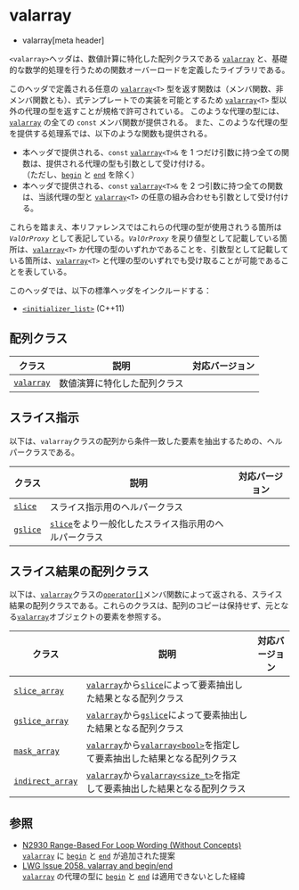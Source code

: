 # valarray
* valarray[meta header]

`<valarray>`ヘッダは、数値計算に特化した配列クラスである [`valarray`](valarray/valarray.md) と、基礎的な数学的処理を行うための関数オーバーロードを定義したライブラリである。

このヘッダで定義される任意の [`valarray`](valarray/valarray.md)`<T>` 型を返す関数は（メンバ関数、非メンバ関数とも）、式テンプレートでの実装を可能とするため [`valarray`](valarray/valarray.md)`<T>` 型以外の代理の型を返すことが規格で許可されている。
このような代理の型には、[`valarray`](valarray/valarray.md) の全ての `const` メンバ関数が提供される。
また、このような代理の型を提供する処理系では、以下のような関数も提供される。

- 本ヘッダで提供される、`const` [`valarray`](valarray/valarray.md)`<T>&` を 1 つだけ引数に持つ全ての関数は、提供される代理の型も引数として受け付ける。  
	（ただし、[`begin`](valarray/valarray/begin_free.md) と [`end`](valarray/valarray/end_free.md) を除く）
- 本ヘッダで提供される、`const` [`valarray`](valarray/valarray.md)`<T>&` を 2 つ引数に持つ全ての関数は、当該代理の型と [`valarray`](valarray/valarray.md)`<T>` の任意の組み合わせも引数として受け付ける。

これらを踏まえ、本リファレンスではこれらの代理の型が使用されうる箇所は *`ValOrProxy`* として表記している。*`ValOrProxy`* を戻り値型として記載している箇所は、[`valarray`](valarray/valarray.md)`<T>` か代理の型のいずれかであることを、引数型として記載している箇所は、[`valarray`](valarray/valarray.md)`<T>` と代理の型のいずれでも受け取ることが可能であることを表している。

このヘッダでは、以下の標準ヘッダをインクルードする：

- [`<initializer_list>`](initializer_list.md) (C++11)


## 配列クラス

| クラス                               | 説明                          | 対応バージョン |
|--------------------------------------|-------------------------------|----------------|
| [`valarray`](valarray/valarray.md) | 数値演算に特化した配列クラス  | |


## スライス指示

以下は、`valarray`クラスの配列から条件一致した要素を抽出するための、ヘルパークラスである。

| クラス                               | 説明                          | 対応バージョン |
|--------------------------------------|-------------------------------|----------------|
| [`slice`](valarray/slice.md)       | スライス指示用のヘルパークラス | |
| [`gslice`](valarray/gslice.md)     | [`slice`](valarray/slice.md)をより一般化したスライス指示用のヘルパークラス | |


## スライス結果の配列クラス

以下は、[`valarray`](valarray/valarray.md)クラスの[`operator[]`](/reference/valarray/valarray/op_at.md)メンバ関数によって返される、スライス結果の配列クラスである。これらのクラスは、配列のコピーは保持せず、元となる[`valarray`](valarray/valarray.md)オブジェクトの要素を参照する。

| クラス                               | 説明                          | 対応バージョン |
|--------------------------------------|-------------------------------|----------------|
| [`slice_array`](valarray/slice_array.md)   | [`valarray`](valarray/valarray.md)から[`slice`](valarray/slice.md)によって要素抽出した結果となる配列クラス | |
| [`gslice_array`](valarray/gslice_array.md) | [`valarray`](valarray/valarray.md)から[`gslice`](valarray/gslice.md)によって要素抽出した結果となる配列クラス | |
| [`mask_array`](valarray/mask_array.md)     | [`valarray`](valarray/valarray.md)から[`valarray<bool>`](valarray/valarray.md)を指定して要素抽出した結果となる配列クラス | |
| [`indirect_array`](valarray/indirect_array.md) | [`valarray`](valarray/valarray.md)から[`valarray<size_t>`](valarray/valarray.md)を指定して要素抽出した結果となる配列クラス | |


## 参照
- [N2930 Range-Based For Loop Wording (Without Concepts)](http://www.open-std.org/jtc1/sc22/wg21/docs/papers/2009/n2930.html)  
	[`valarray`](valarray/valarray.md) に [`begin`](valarray/valarray/begin_free.md) と [`end`](valarray/valarray/end_free.md) が追加された提案
- [LWG Issue 2058. valarray and begin/end](https://wg21.cmeerw.net/lwg/issue2058)  
	[`valarray`](valarray/valarray.md) の代理の型に [`begin`](valarray/valarray/begin_free.md) と [`end`](valarray/valarray/end_free.md) は適用できないとした経緯
